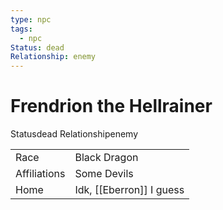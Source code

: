 ```yaml
---
type: npc
tags:
  - npc
Status: dead
Relationship: enemy
---
```


# Frendrion the Hellrainer

<span class="dataview inline-field"><span class="inline-field-key">Status</span><span class="inline-field-value">dead</span></span>
<span class="dataview inline-field"><span class="inline-field-key">Relationship</span><span class="inline-field-value">enemy</span></span>

| | |
|--|--|
| Race 			| Black Dragon	|
| Affiliations 	| Some Devils |
| Home 			| Idk, [[Eberron]] I guess |
